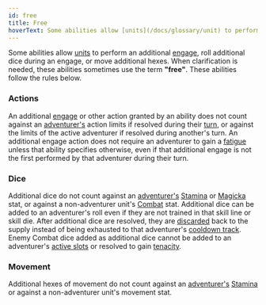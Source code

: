 ```yaml
---
id: free
title: Free
hoverText: Some abilities allow [units](/docs/glossary/unit) to perform an additional [engage](/docs/battles/adventurer-turn/engage), roll additional dice during an engage, or move additional hexes. When clarification is needed, these abilities sometimes use the term 'free'.
---
```


Some abilities allow [units](/docs/glossary/unit) to perform an additional [engage](/docs/battles/adventurer-turn/engage), roll additional dice during an engage, or move additional hexes. When clarification is needed, these abilities sometimes use the term **"free"**. These abilities follow the rules below.

### Actions

An additional [engage](/docs/battles/adventurer-turn/engage) or other action granted by an ability does not count against an [adventurer's](/docs/glossary/adventurer) action limits if resolved during their [turn](/docs/glossary/turn), or against the limits of the active adventurer if resolved during another's turn. An additional engage action does not require an adventurer to gain a [fatigue](/docs/glossary/fatigue) unless that ability specifies otherwise, even if that additional engage is not the first performed by that adventurer during their turn.

### Dice

Additional dice do not count against an [adventurer's](/docs/glossary/adventurer) [Stamina](/docs/adventurer/stats/stamina) or [Magicka](/docs/adventurer/stats/magicka) stat, or against a non-adventurer unit's [Combat](/docs/adventurer/skill-lines/combat) stat. Additional dice can be added to an adventurer's roll even if they are not trained in that skill line or skill die. After additional dice are resolved, they are [discarded](/docs/glossary/discard) back to the supply instead of being exhausted to that adventurer's [cooldown track](/docs/glossary/cooldown-track). Enemy Combat dice added as additional dice cannot be added to an adventurer's [active slots](/docs/glossary/active-slot) or resolved to gain [tenacity](/docs/glossary/tenacity).

### Movement

Additional hexes of movement do not count against an [adventurer's](/docs/glossary/adventurer) [Stamina](/docs/adventurer/stats/stamina) or against a non-adventurer unit's movement stat.
